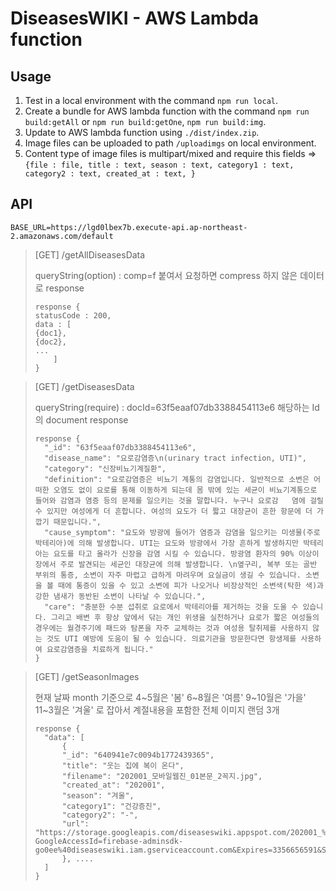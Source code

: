 # DiseasesWIKI - AWS Lambda function

## Usage
1. Test in a local environment with the command `npm run local`.
2. Create a bundle for AWS lambda function with the command `npm run build:getAll` or `npm run build:getOne`, `npm run build:img`. 
3. Update to AWS lambda function using `./dist/index.zip`.
4. Image files can be uploaded to path `/uploadimgs` on local environment.
5. Content type of image files is multipart/mixed and require this fields => ```{file : file, title : text, season : text, category1 : text, category2 : text, created_at : text, } ```

## API
`BASE_URL=https://lgd0lbex7b.execute-api.ap-northeast-2.amazonaws.com/default`

>[GET] /getAllDiseasesData
> 
> queryString(option) : comp=f 붙여서 요청하면 compress 하지 않은 데이터로 response
> ```
> response {
> statusCode : 200,
> data : [
> {doc1},
> {doc2},
> ...
>     ]
> }



> [GET] /getDiseasesData
> 
> queryString(require) : docId=63f5eaaf07db3388454113e6 해당하는 Id 의 document response
> ```
> response {
>   "_id": "63f5eaaf07db3388454113e6",
>   "disease_name": "요로감염증\n(urinary tract infection, UTI)",
>   "category": "신장비뇨기계질환",
>   "definition": "요로감염증은 비뇨기 계통의 감염입니다. 일반적으로 소변은 어떠한 오염도 없이 요로를 통해 이동하게 되는데 몸 밖에 있는 세균이 비뇨기계통으로 들어와 감염과 염증 등의 문제를 일으키는 것을 말합니다. 누구나 요로감   염에 걸릴 수 있지만 여성에게 더 흔합니다. 여성의 요도가 더 짧고 대장균이 흔한 항문에 더 가깝기 때문입니다.",
>   "cause_symptom": "요도와 방광에 들어가 염증과 감염을 일으키는 미생물(주로 박테리아)에 의해 발생합니다. UTI는 요도와 방광에서 가장 흔하게 발생하지만 박테리아는 요도를 타고 올라가 신장을 감염 시킬 수 있습니다. 방광염 환자의 90% 이상이 장에서 주로 발견되는 세균인 대장균에 의해 발생합니다. \n옆구리, 복부 또는 골반 부위의 통증, 소변이 자주 마렵고 급하게 마려우며 요실금이 생길 수 있습니다. 소변을 볼 때에 통증이 있을 수 있고 소변에 피가 나오거나 비장상적인 소변색(탁한 색)과 강한 냄새가 동반된 소변이 나타날 수 있습니다.",
>   "care": "충분한 수분 섭취로 요로에서 박테리아를 제거하는 것을 도울 수 있습니다. 그리고 배변 후 항상 앞에서 닦는 개인 위생을 실천하거나 요로가 짧은 여성들의 경우에는 월경주기에 패드와 탐폰을 자주 교체하는 것과 여성용 탈취제를 사용하지 않는 것도 UTI 예방에 도움이 될 수 있습니다. 의료기관을 방문한다면 항생제를 사용하여 요로감염증을 치료하게 됩니다."
> }

> [GET] /getSeasonImages
> 
> 현재 날짜 month 기준으로 4~5월은 '봄' 6~8월은 '여름' 9~10월은 '가을' 11~3월은 '겨울' 로 잡아서 계절내용을 포함한 전체 이미지 랜덤 3개 
> ```
> response {
>   "data": [
>       {
>       "_id": "640941e7c0094b1772439365",
>       "title": "웃는 집에 복이 온다",
>       "filename": "202001_모바일웹진_01본문_2꼭지.jpg",
>       "created_at": "202001",
>       "season": "겨울",
>       "category1": "건강증진",
>       "category2": "-",
>       "url": "https://storage.googleapis.com/diseaseswiki.appspot.com/202001_%E1%84%86%E1%85%A9%E1%84%87%E1%85%A1%E1%84%8B%E1%85%B5%E1%86%AF%E1%84%8B%E1%85%B0%E1%86%B8%E1%84%8C%E1%85%B5%E1%86%AB_01%E1%84%87%E1%85%A9%E1%86%AB%E1%84%86%E1%85%AE%E1%86%AB_2%E1%84%81%E1%85%A9%E1%86%A8%E1%84%8C%E1%85%B5.jpg?GoogleAccessId=firebase-adminsdk-go0ee%40diseaseswiki.iam.gserviceaccount.com&Expires=3356656591&Signature=h9a%2Fi47mqEoye4y0hLVlSfwh2Sx8SMATTdSEJT5kD13b0lyQFBNxQlF773VnI3hHSau6mQG2aREGEnFxI9QG%2FqMhcRXg8dW5LUPwUJ0klcl3ZtZvqHc7PUoA9Tj8k3AZezJVHObO%2FeJKnrP50F87M5PA%2F22yMb%2BEmVwFa8xxiNSCxCf8XaSMXr8SqGu7oEyrZD5PwT5Ed%2BQiMx1Yv1KxK0TSL1faNT3temqig0LzcacaGwKWHK2k5771Osq73BjJjJeldpMxgxZUZNMGx%2ByQu1FGhE4Hp1jKrRTo7Ql1ONWSoueIIETdSOo1Xy0SpdH3qjhdJf8FkT7nVZoJqb9pWg%3D%3D"
>       }, ....
>   ]
> }

